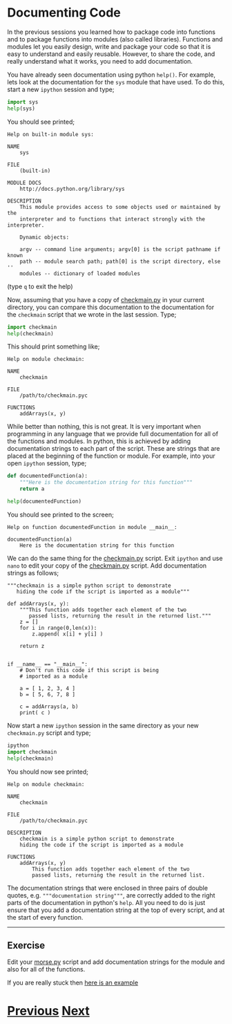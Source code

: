 ---
---

# Documenting Code

In the previous sessions you learned how to package code into functions and to package functions into modules (also called libraries). Functions and modules let you easily design, write and package your code so that it is easy to understand and easily reusable. However, to share the code, and really understand what it works, you need to add documentation.

You have already seen documentation using python `help()`. For example, lets look at the documentation for the `sys` module that have used. To do this, start a new `ipython` session and type;

```python
import sys
help(sys)
```

You should see printed;

```
Help on built-in module sys:

NAME
    sys

FILE
    (built-in)

MODULE DOCS
    http://docs.python.org/library/sys

DESCRIPTION
    This module provides access to some objects used or maintained by the
    interpreter and to functions that interact strongly with the interpreter.
    
    Dynamic objects:
    
    argv -- command line arguments; argv[0] is the script pathname if known
    path -- module search path; path[0] is the script directory, else ''
    modules -- dictionary of loaded modules
```

(type `q` to exit the help)

Now, assuming that you have a copy of [checkmain.py](../checkmain_nodoc) in your current directory, you can compare this documentation to the documentation for the `checkmain` script that we wrote in the last session. Type;

```python
import checkmain
help(checkmain)
```

This should print something like;

```
Help on module checkmain:
    
NAME
    checkmain
    
FILE
    /path/to/checkmain.pyc
    
FUNCTIONS
    addArrays(x, y)
```

While better than nothing, this is not great. It is very important when programming in any language that we provide full documentation for all of the functions and modules. In python, this is achieved by adding documentation strings to each part of the script. These are strings that are placed at the beginning of the function or module. For example, into your open `ipython` session, type;

```python
def documentedFunction(a):
    """Here is the documentation string for this function"""
    return a

help(documentedFunction)
```

You should see printed to the screen;

```
Help on function documentedFunction in module __main__:
    
documentedFunction(a)
    Here is the documentation string for this function
````

We can do the same thing for the [checkmain.py](../checkmain_nodoc) script. Exit `ipython` and use `nano` to edit your copy of the  [checkmain.py](../checkmain_nodoc) script. Add documentation strings as follows;

```
"""checkmain is a simple python script to demonstrate
   hiding the code if the script is imported as a module"""

def addArrays(x, y):
    """This function adds together each element of the two
       passed lists, returning the result in the returned list."""
    z = []
    for i in range(0,len(x)):
        z.append( x[i] + y[i] )
    
    return z
    
    
if __name__ == "__main__":
    # Don't run this code if this script is being
    # imported as a module 
    
    a = [ 1, 2, 3, 4 ]
    b = [ 5, 6, 7, 8 ]
    
    c = addArrays(a, b)
    print( c )
```

Now start a new `ipython` session in the same directory as your new `checkmain.py` script and type;

```python
ipython
import checkmain
help(checkmain)
```

You should now see printed;

```
Help on module checkmain:
    
NAME
    checkmain
    
FILE
    /path/to/checkmain.pyc
    
DESCRIPTION
    checkmain is a simple python script to demonstrate
    hiding the code if the script is imported as a module
    
FUNCTIONS
    addArrays(x, y)
        This function adds together each element of the two
        passed lists, returning the result in the returned list.
```

The documentation strings that were enclosed in three pairs of double quotes, e.g. `"""documentation string"""`, are correctly added to the right parts of the documentation in python's `help`. All you need to do is just ensure that you add a documentation string at the top of every script, and at the start of every function.

***

## Exercise

Edit your [morse.py](../2b_morse) script and add documentation strings for the module and also for all of the functions.

If you are really stuck then [here is an example](../2c_morse)

# [Previous](../modules) [Next](../objects) 
